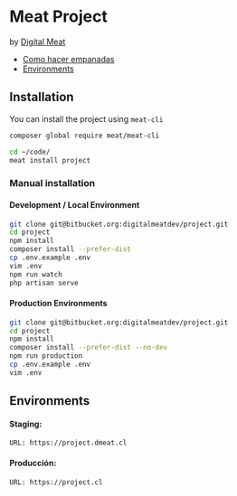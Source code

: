 # Meat Project
by [Digital Meat](http://meat.cl/)

- [Como hacer empanadas](#Installation)
- [Environments](#environments)

<a name="installation"></a>
## Installation 
You can install the project using `meat-cli`
```bash
composer global require meat/meat-cli
``` 
```bash
cd ~/code/
meat install project
```

### Manual installation
#### Development / Local Environment
```bash
git clone git@bitbucket.org:digitalmeatdev/project.git
cd project
npm install
composer install --prefer-dist
cp .env.example .env
vim .env  
npm run watch
php artisan serve
```

#### Production Environments
```bash
git clone git@bitbucket.org:digitalmeatdev/project.git
cd project
npm install
composer install --prefer-dist --no-dev
npm run production
cp .env.example .env
vim .env  
```

<a name="environments"></a>
## Environments
#### Staging: 
    URL: https://project.dmeat.cl
    
#### Producción:
    URL: https://project.cl
